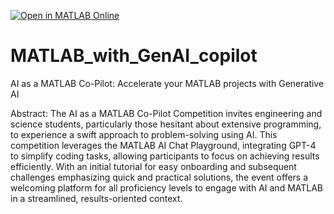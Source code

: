 [![Open in MATLAB Online](https://www.mathworks.com/images/responsive/global/open-in-matlab-online.svg)](https://matlab.mathworks.com/open/github/v1?repo=harishkumach/MATLAB_with_GenAI_copilot)

# MATLAB_with_GenAI_copilot
AI as a MATLAB Co-Pilot: Accelerate your MATLAB projects with Generative AI

Abstract: 
The AI as a MATLAB Co-Pilot Competition invites engineering and science students, particularly those hesitant about extensive programming, to experience a swift approach to problem-solving using AI. This competition leverages the MATLAB AI Chat Playground, integrating GPT-4 to simplify coding tasks, allowing participants to focus on achieving results efficiently. With an initial tutorial for easy onboarding and subsequent challenges emphasizing quick and practical solutions, the event offers a welcoming platform for all proficiency levels to engage with AI and MATLAB in a streamlined, results-oriented context.
